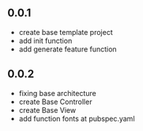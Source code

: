 ## 0.0.1

* create base template project
* add init function
* add generate feature function

## 0.0.2

* fixing base architecture
* create Base Controller
* create Base View
* add function fonts at pubspec.yaml
